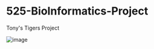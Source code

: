 # 525-BioInformatics-Project
Tony's Tigers Project 

![image](https://user-images.githubusercontent.com/82840682/231898034-b8a63de9-5683-49d7-aa08-0ad2a2c53a4f.png)
